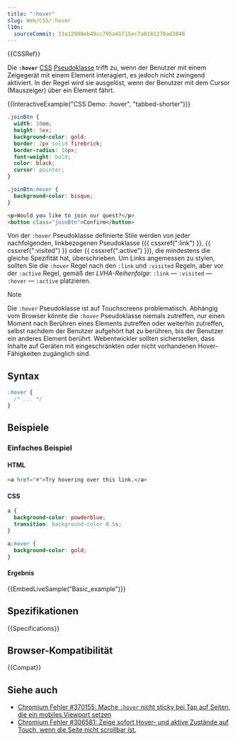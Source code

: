 ```yaml
---
title: ":hover"
slug: Web/CSS/:hover
l10n:
  sourceCommit: 33a12980eb49cc795a41f15ec7a0181270ad3048
---
```


{{CSSRef}}

Die **`:hover`** [CSS](/de/docs/Web/CSS) [Pseudoklasse](/de/docs/Web/CSS/Pseudo-classes) trifft zu, wenn der Benutzer mit einem Zeigegerät mit einem Element interagiert, es jedoch nicht zwingend aktiviert. In der Regel wird sie ausgelöst, wenn der Benutzer mit dem Cursor (Mauszeiger) über ein Element fährt.

{{InteractiveExample("CSS Demo: :hover", "tabbed-shorter")}}

```css interactive-example
.joinBtn {
  width: 10em;
  height: 5ex;
  background-color: gold;
  border: 2px solid firebrick;
  border-radius: 10px;
  font-weight: bold;
  color: black;
  cursor: pointer;
}

.joinBtn:hover {
  background-color: bisque;
}
```

```html interactive-example
<p>Would you like to join our quest?</p>
<button class="joinBtn">Confirm</button>
```

Von der `:hover` Pseudoklasse definierte Stile werden von jeder nachfolgenden, linkbezogenen Pseudoklasse ({{ cssxref(":link") }}, {{ cssxref(":visited") }} oder {{ cssxref(":active") }}), die mindestens die gleiche Spezifität hat, überschrieben. Um Links angemessen zu stylen, sollten Sie die `:hover` Regel nach den `:link` und `:visited` Regeln, aber vor der `:active` Regel, gemäß der _LVHA-Reihenfolge_: `:link` — `:visited` — `:hover` — `:active` platzieren.

> [!NOTE]
> Die `:hover` Pseudoklasse ist auf Touchscreens problematisch. Abhängig vom Browser könnte die `:hover` Pseudoklasse niemals zutreffen, nur einen Moment nach Berühren eines Elements zutreffen oder weiterhin zutreffen, selbst nachdem der Benutzer aufgehört hat zu berühren, bis der Benutzer ein anderes Element berührt. Webentwickler sollten sicherstellen, dass Inhalte auf Geräten mit eingeschränkten oder nicht vorhandenen Hover-Fähigkeiten zugänglich sind.

## Syntax

```css
:hover {
  /* ... */
}
```

## Beispiele

### Einfaches Beispiel

#### HTML

```html
<a href="#">Try hovering over this link.</a>
```

#### CSS

```css
a {
  background-color: powderblue;
  transition: background-color 0.5s;
}

a:hover {
  background-color: gold;
}
```

#### Ergebnis

{{EmbedLiveSample("Basic_example")}}

## Spezifikationen

{{Specifications}}

## Browser-Kompatibilität

{{Compat}}

## Siehe auch

- [Chromium Fehler #370155: Mache `:hover` nicht sticky bei Tap auf Seiten, die ein mobiles Viewport setzen](https://crbug.com/370155)
- [Chromium Fehler #306581: Zeige sofort Hover- und aktive Zustände auf Touch, wenn die Seite nicht scrollbar ist.](https://crbug.com/306581)
